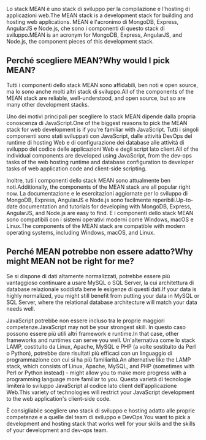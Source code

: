 <span data-ttu-id="bcc25-101">Lo stack MEAN è uno stack di sviluppo per la compilazione e l'hosting di applicazioni web.</span><span class="sxs-lookup"><span data-stu-id="bcc25-101">The MEAN stack is a development stack for building and hosting web applications.</span></span> <span data-ttu-id="bcc25-102">MEAN è l'acronimo di MongoDB, Express, AngularJS e Node.js, che sono i componenti di questo stack di sviluppo.</span><span class="sxs-lookup"><span data-stu-id="bcc25-102">MEAN is an acronym for MongoDB, Express, AngularJS, and Node.js, the component pieces of this development stack.</span></span>

## <a name="why-would-i-pick-mean"></a><span data-ttu-id="bcc25-103">Perché scegliere MEAN?</span><span class="sxs-lookup"><span data-stu-id="bcc25-103">Why would I pick MEAN?</span></span>

<span data-ttu-id="bcc25-104">Tutti i componenti dello stack MEAN sono affidabili, ben noti e open source, ma lo sono anche molti altri stack di sviluppo.</span><span class="sxs-lookup"><span data-stu-id="bcc25-104">All of the components of the MEAN stack are reliable, well-understood, and open source, but so are many other development stacks.</span></span> 

<span data-ttu-id="bcc25-105">Uno dei motivi principali per scegliere lo stack MEAN dipende dalla propria conoscenza di JavaScript.</span><span class="sxs-lookup"><span data-stu-id="bcc25-105">One of the biggest reasons to pick the MEAN stack for web development is if you're familiar with JavaScript.</span></span> <span data-ttu-id="bcc25-106">Tutti i singoli componenti sono stati sviluppati con JavaScript, dalle attività DevOps del runtime di hosting Web e di configurazione dei database alle attività di sviluppo del codice delle applicazioni Web e degli script lato client.</span><span class="sxs-lookup"><span data-stu-id="bcc25-106">All of the individual components are developed using JavaScript, from the dev-ops tasks of the web hosting runtime and database configuration to developer tasks of web application code and client-side scripting.</span></span>

<span data-ttu-id="bcc25-107">Inoltre, tuti i componenti dello stack MEAN sono attualmente ben noti.</span><span class="sxs-lookup"><span data-stu-id="bcc25-107">Additionally, the components of the MEAN stack are all popular right now.</span></span> <span data-ttu-id="bcc25-108">La documentazione e le esercitazioni aggiornate per lo sviluppo di MongoDB, Express, AngularJS e Node.js sono facilmente reperibili.</span><span class="sxs-lookup"><span data-stu-id="bcc25-108">Up-to-date documentation and tutorials for developing with MongoDB, Express, AngularJS, and Node.js are easy to find.</span></span> <span data-ttu-id="bcc25-109">E i componenti dello stack MEAN sono compatibili con i sistemi operativi moderni come Windows, macOS e Linux.</span><span class="sxs-lookup"><span data-stu-id="bcc25-109">The components of the MEAN stack are compatible with modern operating systems, including Windows, macOS, and Linux.</span></span> 

## <a name="why-might-mean-not-be-right-for-me"></a><span data-ttu-id="bcc25-110">Perché MEAN potrebbe non essere adatto?</span><span class="sxs-lookup"><span data-stu-id="bcc25-110">Why might MEAN not be right for me?</span></span>

<span data-ttu-id="bcc25-111">Se si dispone di dati altamente normalizzati, potrebbe essere più vantaggioso continuare a usare MySQL o SQL Server, la cui architettura di database relazionale soddisfa bene le esigenze di questi dati.</span><span class="sxs-lookup"><span data-stu-id="bcc25-111">If your data is highly normalized, you might still benefit from putting your data in MySQL or SQL Server, where the relational database architecture will match your data needs well.</span></span>

<span data-ttu-id="bcc25-112">JavaScript potrebbe non essere incluso tra le proprie maggiori competenze.</span><span class="sxs-lookup"><span data-stu-id="bcc25-112">JavaScript may not be your strongest skill.</span></span> <span data-ttu-id="bcc25-113">In questo caso possono essere più utili altri framework e runtime.</span><span class="sxs-lookup"><span data-stu-id="bcc25-113">In that case, other frameworks and runtimes can serve you well.</span></span> <span data-ttu-id="bcc25-114">Un'alternativa come lo stack LAMP, costituito da Linux, Apache, MySQL e PHP (a volte sostituito da Perl o Python), potrebbe dare risultati più efficaci con un linguaggio di programmazione con cui si ha più familiarità.</span><span class="sxs-lookup"><span data-stu-id="bcc25-114">An alternative like the LAMP stack, which consists of Linux, Apache, MySQL, and PHP (sometimes with Perl or Python instead) - might allow you to make more progress with a programming language more familiar to you.</span></span> <span data-ttu-id="bcc25-115">Questa varietà di tecnologie limiterà lo sviluppo JavaScript al codice lato client dell'applicazione Web.</span><span class="sxs-lookup"><span data-stu-id="bcc25-115">This variety of technologies will restrict your JavaScript development to the web application's client-side code.</span></span>

<span data-ttu-id="bcc25-116">È consigliabile scegliere uno stack di sviluppo e hosting adatto alle proprie competenze e a quelle del team di sviluppo e DevOps.</span><span class="sxs-lookup"><span data-stu-id="bcc25-116">You want to pick a development and hosting stack that works well for your skills and the skills of your development and dev-ops team.</span></span>